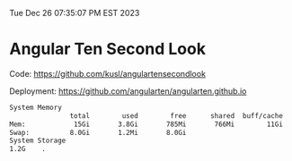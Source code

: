 Tue Dec 26 07:35:07 PM EST 2023

# Angular Ten Second Look

Code: https://github.com/kusl/angulartensecondlook

Deployment: https://github.com/angularten/angularten.github.io

```bash
System Memory
               total        used        free      shared  buff/cache   available
Mem:            15Gi       3.8Gi       785Mi       766Mi        11Gi        11Gi
Swap:          8.0Gi       1.2Mi       8.0Gi
System Storage
1.2G	.
```
